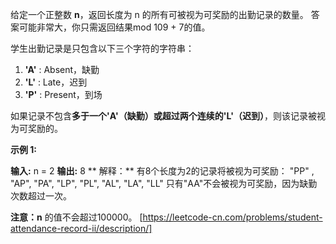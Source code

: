 给定一个正整数 **n**，返回长度为 n 的所有可被视为可奖励的出勤记录的数量。 答案可能非常大，你只需返回结果mod 109 + 7的值。

学生出勤记录是只包含以下三个字符的字符串：

1.  **'A'** : Absent，缺勤
2.  **'L'** : Late，迟到
3.  **'P'** : Present，到场

如果记录不包含**多于一个'A'（缺勤）**或**超过两个连续的'L'（迟到）**，则该记录被视为可奖励的。

**示例 1:**

**输入:** n = 2
**输出:** 8 **
解释：**
有8个长度为2的记录将被视为可奖励：
"PP" , "AP", "PA", "LP", "PL", "AL", "LA", "LL"
只有"AA"不会被视为可奖励，因为缺勤次数超过一次。

**注意：n** 的值不会超过100000。 
[https://leetcode-cn.com/problems/student-attendance-record-ii/description/]
